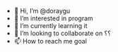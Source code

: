 - 👋 Hi, I’m @doraygu
- 👀 I’m interested in program
- 🌱 I’m currently learning it
- 💞️ I’m looking to collaborate on ؟؟
- 📫 How to reach me goal

<!---
doraygu/doraygu is a ✨ special ✨ repository because its `README.md` (this file) appears on your GitHub profile.
You can click the Preview link to take a look at your changes.
--->
